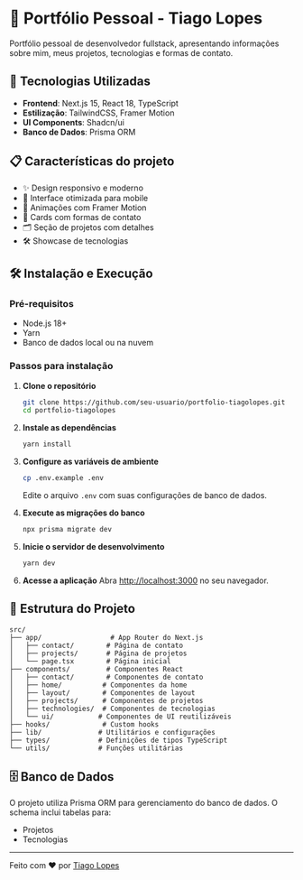 # 💼 Portfólio Pessoal - Tiago Lopes

Portfólio pessoal de desenvolvedor fullstack, apresentando informações sobre mim, meus projetos, tecnologias e formas de contato.

## 🚀 Tecnologias Utilizadas

- **Frontend**: Next.js 15, React 18, TypeScript
- **Estilização**: TailwindCSS, Framer Motion
- **UI Components**: Shadcn/ui
- **Banco de Dados**: Prisma ORM

## 📋 Características do projeto

- ✨ Design responsivo e moderno
- 📱 Interface otimizada para mobile
- 🎨 Animações com Framer Motion
- 📧 Cards com formas de contato
- 🗂️ Seção de projetos com detalhes
- 🛠️ Showcase de tecnologias

## 🛠️ Instalação e Execução

### Pré-requisitos

- Node.js 18+ 
- Yarn
- Banco de dados local ou na nuvem

### Passos para instalação

1. **Clone o repositório**
   ```bash
   git clone https://github.com/seu-usuario/portfolio-tiagolopes.git
   cd portfolio-tiagolopes
   ```

2. **Instale as dependências**
   ```bash
   yarn install
   ```

3. **Configure as variáveis de ambiente**
   ```bash
   cp .env.example .env
   ```
   Edite o arquivo `.env` com suas configurações de banco de dados.

4. **Execute as migrações do banco**
   ```bash
   npx prisma migrate dev
   ```

5. **Inicie o servidor de desenvolvimento**
   ```bash
   yarn dev
   ```

6. **Acesse a aplicação**
   Abra [http://localhost:3000](http://localhost:3000) no seu navegador.

## 📁 Estrutura do Projeto

```
src/
├── app/                 # App Router do Next.js
│   ├── contact/        # Página de contato
│   ├── projects/       # Página de projetos
│   └── page.tsx        # Página inicial
├── components/         # Componentes React
│   ├── contact/        # Componentes de contato
│   ├── home/          # Componentes da home
│   ├── layout/        # Componentes de layout
│   ├── projects/      # Componentes de projetos
│   ├── technologies/  # Componentes de tecnologias
│   └── ui/           # Componentes de UI reutilizáveis
├── hooks/             # Custom hooks
├── lib/              # Utilitários e configurações
├── types/            # Definições de tipos TypeScript
└── utils/            # Funções utilitárias
```

## 🗄️ Banco de Dados

O projeto utiliza Prisma ORM para gerenciamento do banco de dados. O schema inclui tabelas para:

- Projetos
- Tecnologias

---

Feito com ❤️ por [Tiago Lopes](https://www.tiagolopes.bio)